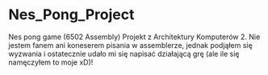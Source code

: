 # Nes_Pong_Project
Nes pong game (6502 Assembly)
Projekt z Architektury Komputerów 2. Nie jestem fanem ani koneserem pisania w assemblerze, jednak podjąłem się wyzwania i ostatecznie udało mi się napisać działającą grę (ale ile się namęczyłem to moje xD)!

